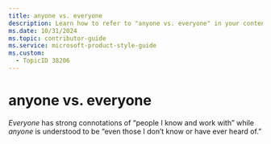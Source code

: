 ```yaml
---
title: anyone vs. everyone
description: Learn how to refer to "anyone vs. everyone" in your content.
ms.date: 10/31/2024
ms.topic: contributor-guide
ms.service: microsoft-product-style-guide
ms.custom:
  - TopicID 38206
---
```



# anyone vs. everyone

*Everyone* has strong connotations of “people I know and work with” while *anyone* is understood to be “even those I don’t know or have ever heard of.”

